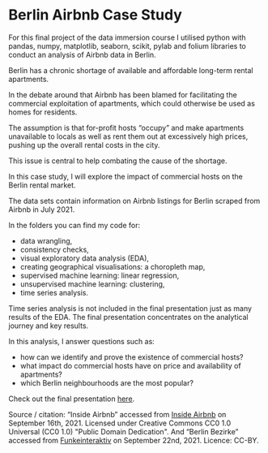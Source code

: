 # Berlin Airbnb Case Study
For this final project of the data immersion course I utilised python with pandas, numpy, matplotlib, seaborn, scikit, pylab and folium libraries to conduct an analysis of Airbnb data in Berlin. 

Berlin has a chronic shortage of available and affordable long-term rental apartments. 

In the debate around that Airbnb has been blamed for facilitating the commercial exploitation of apartments, which could otherwise be used as homes for residents. 

The assumption is that for-profit hosts “occupy” and make apartments unavailable to locals as well as rent them out at excessively high prices, pushing up the overall rental costs in the city. 

This issue is central to help combating the cause of the shortage.

In this case study, I will explore the impact of commercial hosts on the Berlin rental market.   

The data sets contain information on Airbnb listings for Berlin scraped from Airbnb in July 2021. 

In the folders you can find my code for: 

- data wrangling, 
- consistency checks,
- visual exploratory data analysis (EDA), 
- creating geographical visualisations: a choropleth map, 
- supervised machine learning: linear regression,
- unsupervised machine learning: clustering,
- time series analysis.  

Time series analysis is not included in the final presentation just as many results of the EDA. 
The final presentation concentrates on the analytical journey and key results. 

In this analysis, I answer questions such as: 

- how can we identify and prove the existence of commercial hosts? 
- what impact do commercial hosts have on price and availability of apartments?  
- which Berlin neighbourhoods are the most popular? 

Check out the final presentation [here](https://public.tableau.com/app/profile/julia.fortuny/viz/BerlinAirbnbCaseStudy2021/Presentation).

Source / citation: “Inside Airbnb” accessed from [Inside Airbnb](http://insideairbnb.com/get-the-data.html) on September 16th, 2021. Licensed under Creative Commons CC0 1.0 Universal (CC0 1.0) "Public Domain Dedication". 
And “Berlin Bezirke” accessed from [Funkeinteraktiv](https://github.com/funkeinteraktiv/Berlin-Geodaten/raw/master/berlin_bezirke.geojson) on September 22nd, 2021. Licence: CC-BY.
